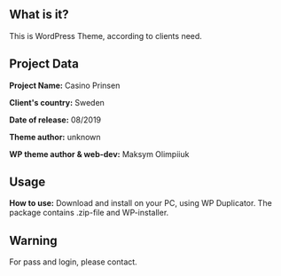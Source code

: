## What is it?
This is WordPress Theme, according to clients need.


## Project Data
**Project Name:** Casino Prinsen

**Client's country:** Sweden

**Date of release:** 08/2019

**Theme author:** unknown

**WP theme author & web-dev:** Maksym Olimpiiuk

## Usage
**How to use:** Download and install on your PC, using WP Duplicator. 
The package contains .zip-file and WP-installer.

## Warning
For pass and login, please contact.
